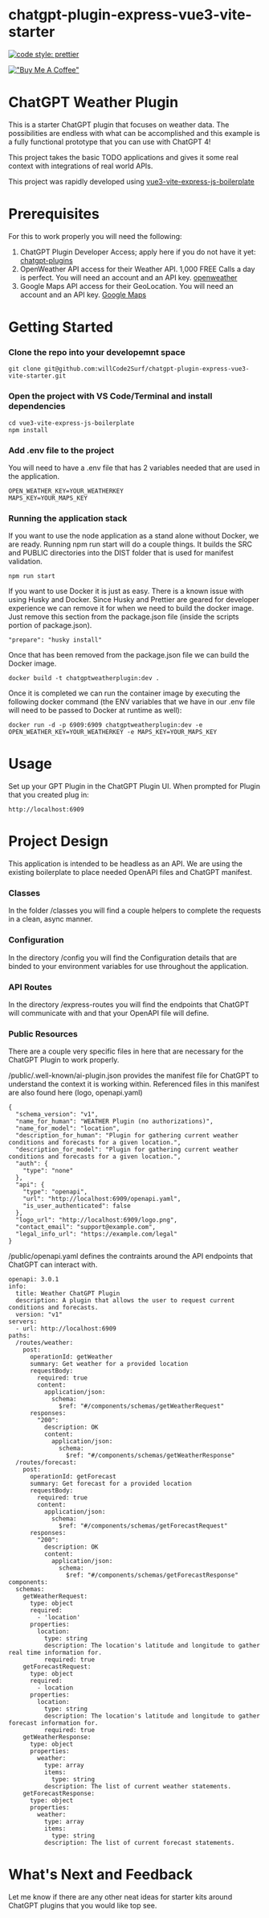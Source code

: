 # chatgpt-plugin-express-vue3-vite-starter

[![code style: prettier](https://img.shields.io/badge/code_style-prettier-ff69b4.svg?style=flat-square)](https://github.com/prettier/prettier)

[!["Buy Me A Coffee"](https://www.buymeacoffee.com/assets/img/custom_images/orange_img.png)](https://www.buymeacoffee.com/willcode)

# ChatGPT Weather Plugin

This is a starter ChatGPT plugin that focuses on weather data. The possibilities are endless with what can be accomplished and this example is a fully functional prototype that you can use with ChatGPT 4!

This project takes the basic TODO applications and gives it some real context with integrations of real world APIs.

This project was rapidly developed using [vue3-vite-express-js-boilerplate](https://github.com/willCode2Surf/vue3-vite-express-js-boilerplate)

# Prerequisites

For this to work properly you will need the following:

1.  ChatGPT Plugin Developer Access; apply here if you do not have it yet: [chatgpt-plugins](https://openai.com/blog/chatgpt-plugins)
2.  OpenWeather API access for their Weather API. 1,000 FREE Calls a day is perfect. You will need an account and an API key. [openweather](https://openweathermap.org/api)
3.  Google Maps API access for their GeoLocation. You will need an account and an API key. [Google Maps](https://developers.google.com/maps/documentation/geolocation/get-api-key)

# Getting Started

### Clone the repo into your developemnt space

```
git clone git@github.com:willCode2Surf/chatgpt-plugin-express-vue3-vite-starter.git
```

### Open the project with VS Code/Terminal and install dependencies

```
cd vue3-vite-express-js-boilerplate
npm install
```

### Add .env file to the project

You will need to have a .env file that has 2 variables needed that are used in the application.

```
OPEN_WEATHER_KEY=YOUR_WEATHERKEY
MAPS_KEY=YOUR_MAPS_KEY
```

### Running the application stack

If you want to use the node application as a stand alone without Docker, we are ready. Running npm run start will do a couple things. It builds the SRC and PUBLIC directories into the DIST folder that is used for manifest validation.

```
npm run start
```

If you want to use Docker it is just as easy. There is a known issue with using Husky and Docker. Since Husky and Prettier are geared for developer experience we can remove it for when we need to build the docker image. Just remove this section from the package.json file (inside the scripts portion of package.json).

```
"prepare": "husky install"
```

Once that has been removed from the package.json file we can build the Docker image.

```
docker build -t chatgptweatherplugin:dev .
```

Once it is completed we can run the container image by executing the following docker command (the ENV variables that we have in our .env file will need to be passed to Docker at runtime as well):

```
docker run -d -p 6909:6909 chatgptweatherplugin:dev -e OPEN_WEATHER_KEY=YOUR_WEATHERKEY -e MAPS_KEY=YOUR_MAPS_KEY
```

# Usage

Set up your GPT Plugin in the ChatGPT Plugin UI.
When prompted for Plugin that you created plug in:

```
http://localhost:6909
```

# Project Design

This application is intended to be headless as an API. We are using the existing boilerplate to place needed OpenAPI files and ChatGPT manifest.

### Classes

In the folder /classes you will find a couple helpers to complete the requests in a clean, async manner.

### Configuration

In the directory /config you will find the Configuration details that are binded to your environment variables for use throughout the application.

### API Routes

In the directory /express-routes you will find the endpoints that ChatGPT will communicate with and that your OpenAPI file will define.

### Public Resources

There are a couple very specific files in here that are necessary for the ChatGPT Plugin to work properly.

/public/.well-known/ai-plugin.json provides the manifest file for ChatGPT to understand the context it is working within. Referenced files in this manifest are also found here (logo, openapi.yaml)

```
{
  "schema_version": "v1",
  "name_for_human": "WEATHER Plugin (no authorizations)",
  "name_for_model": "location",
  "description_for_human": "Plugin for gathering current weather conditions and forecasts for a given location.",
  "description_for_model": "Plugin for gathering current weather conditions and forecasts for a given location.",
  "auth": {
    "type": "none"
  },
  "api": {
    "type": "openapi",
    "url": "http://localhost:6909/openapi.yaml",
    "is_user_authenticated": false
  },
  "logo_url": "http://localhost:6909/logo.png",
  "contact_email": "support@example.com",
  "legal_info_url": "https://example.com/legal"
}
```

/public/openapi.yaml defines the contraints around the API endpoints that ChatGPT can interact with.

```
openapi: 3.0.1
info:
  title: Weather ChatGPT Plugin
  description: A plugin that allows the user to request current conditions and forecasts.
  version: "v1"
servers:
  - url: http://localhost:6909
paths:
  /routes/weather:
    post:
      operationId: getWeather
      summary: Get weather for a provided location
      requestBody:
        required: true
        content:
          application/json:
            schema:
              $ref: "#/components/schemas/getWeatherRequest"
      responses:
        "200":
          description: OK
          content:
            application/json:
              schema:
                $ref: "#/components/schemas/getWeatherResponse"
  /routes/forecast:
    post:
      operationId: getForecast
      summary: Get forecast for a provided location
      requestBody:
        required: true
        content:
          application/json:
            schema:
              $ref: "#/components/schemas/getForecastRequest"
      responses:
        "200":
          description: OK
          content:
            application/json:
              schema:
                $ref: "#/components/schemas/getForecastResponse"
components:
  schemas:
    getWeatherRequest:
      type: object
      required:
        - 'location'
      properties:
        location:
          type: string
          description: The location's latitude and longitude to gather real time information for.
          required: true
    getForecastRequest:
      type: object
      required:
        - location
      properties:
        location:
          type: string
          description: The location's latitude and longitude to gather forecast information for.
          required: true
    getWeatherResponse:
      type: object
      properties:
        weather:
          type: array
          items:
            type: string
          description: The list of current weather statements.
    getForecastResponse:
      type: object
      properties:
        weather:
          type: array
          items:
            type: string
          description: The list of current forecast statements.
```

# What's Next and Feedback

Let me know if there are any other neat ideas for starter kits around ChatGPT plugins that you would like top see.
